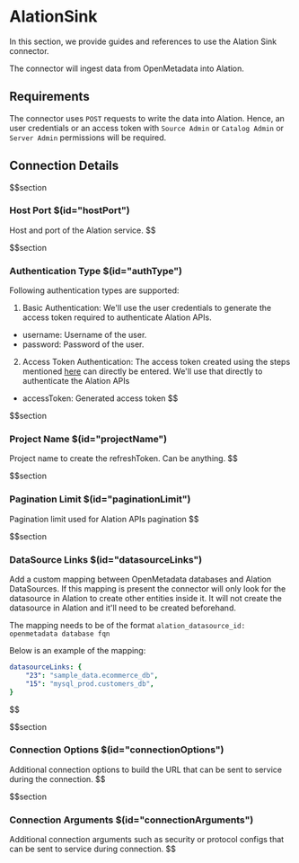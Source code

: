 # AlationSink

In this section, we provide guides and references to use the Alation Sink connector.

The connector will ingest data from OpenMetadata into Alation.

## Requirements
The connector uses `POST` requests to write the data into Alation.
Hence, an user credentials or an access token with `Source Admin` or `Catalog Admin` or `Server Admin` permissions will be required.

## Connection Details

$$section
### Host Port $(id="hostPort")

Host and port of the Alation service.
$$

$$section
### Authentication Type $(id="authType")

Following authentication types are supported:

1. Basic Authentication: We'll use the user credentials to generate the access token required to authenticate Alation APIs.
- username: Username of the user.
- password: Password of the user.

2. Access Token Authentication: The access token created using the steps mentioned [here](https://developer.alation.com/dev/docs/authentication-into-alation-apis#create-via-ui) can directly be entered. We'll use that directly to authenticate the Alation APIs
- accessToken: Generated access token
$$

$$section
### Project Name $(id="projectName")

Project name to create the refreshToken. Can be anything.
$$


$$section
### Pagination Limit $(id="paginationLimit")

Pagination limit used for Alation APIs pagination
$$

$$section
### DataSource Links $(id="datasourceLinks")

Add a custom mapping between OpenMetadata databases and Alation DataSources.
If this mapping is present the connector will only look for the datasource in Alation to create other entities inside it. It will not create the datasource in Alation and it'll need to be created beforehand.

The mapping needs to be of the format `alation_datasource_id: openmetadata database fqn`

Below is an example of the mapping:
```yaml
datasourceLinks: {
    "23": "sample_data.ecommerce_db",
    "15": "mysql_prod.customers_db",
}
```
$$


$$section
### Connection Options $(id="connectionOptions")

Additional connection options to build the URL that can be sent to service during the connection.
$$

$$section
### Connection Arguments $(id="connectionArguments")

Additional connection arguments such as security or protocol configs that can be sent to service during connection.
$$
